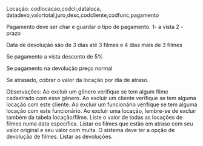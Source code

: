 
Locação: codlocacao,codcli,dataloca, datadevo,valortotal,juro,desc,codcliente,codfunc,pagamento

Pagamento deve ser char e guardar o tipo de pagamento. 1- a vista 2 - prazo

Data de devolução são de 3 dias até 3 filmes e 4 dias mais de 3 filmes

Se pagamento a vista desconto de 5%

Se pagamento na devolução preço normal

Se atrasado, cobrar o valor da locação por dia de atraso.


Observações: Ao excluir um gênero verifique se tem algum filme cadastrado com esse gênero. 
Ao excluir um cliente verifique se tem alguma locação com este cliente. 
Ao excluir um funcionário verifique se tem alguma locação com este funcionário. 
Ao excluir uma locação, lembre-se de excluir também da tabela locação/filme. 
Liste o valor de todas as locações de filmes numa data específica. 
Listar os filmes que estão em atraso com seu valor original e seu valor com multa. 
O sistema deve ter a opção de devolução de filmes. 
Listar as devoluções. 
